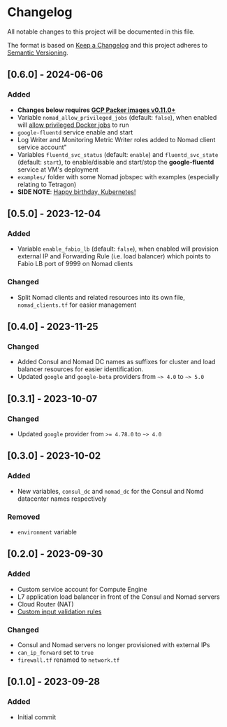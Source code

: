 # Changelog
All notable changes to this project will be documented in this file.

The format is based on [Keep a Changelog](http://keepachangelog.com/en/1.0.0/)
and this project adheres to [Semantic Versioning](http://semver.org/spec/v2.0.0.html).

## [0.6.0] - 2024-06-06
### Added
- **Changes below requires [GCP Packer images v0.11.0+](https://github.com/Neutrollized/packer-gcp-with-githubactions/blob/main/CHANGELOG.md#0110---2024-05-28)**
- Variable `nomad_allow_privileged_jobs` (default: `false`), when enabled will [allow privileged Docker jobs](https://developer.hashicorp.com/nomad/tutorials/stateful-workloads/stateful-workloads-csi-volumes?in=nomad%2Fstateful-workloads#enable-privileged-docker-jobs) to run
- `google-fluentd` service enable and start 
- Log Writer and Monitoring Metric Writer roles added to Nomad client service account"
- Variables `fluentd_svc_status` (default: `enable`) and `fluentd_svc_state` (default: `start`), to enable/disable and start/stop the **google-fluentd** service at VM's deployment
- `examples/` folder with some Nomad jobspec with examples (especially relating to Tetragon)
- **SIDE NOTE**: [Happy birthday, Kubernetes!](https://www.cncf.io/blog/2024/06/06/unveiling-the-10-year-kubernetes-anniversary-logo/)

## [0.5.0] - 2023-12-04
### Added
- Variable `enable_fabio_lb` (default: `false`), when enabled will provision external IP and Forwarding Rule (i.e. load balancer) which points to Fabio LB port of 9999 on Nomad clients
### Changed
- Split Nomad clients and related resources into its own file, `nomad_clients.tf` for easier management

## [0.4.0] - 2023-11-25
### Changed
- Added Consul and Nomad DC names as suffixes for cluster and load balancer resources for easier identification.
- Updated `google` and `google-beta` providers from `~> 4.0` to `~> 5.0`

## [0.3.1] - 2023-10-07
### Changed
- Updated `google` provider from `>= 4.78.0` to `~> 4.0`

## [0.3.0] - 2023-10-02
### Added
- New variables, `consul_dc` and `nomad_dc` for the Consul and Nomd datacenter names respectively
### Removed
- `environment` variable

## [0.2.0] - 2023-09-30
### Added
- Custom service account for Compute Engine
- L7 application load balancer in front of the Consul and Nomad servers 
- Cloud Router (NAT)
- [Custom input validation rules](https://developer.hashicorp.com/terraform/language/values/variables#custom-validation-rules)
### Changed
- Consul and Nomad servers no longer provisioned with external IPs
- `can_ip_forward` set to `true`
- `firewall.tf` renamed to `network.tf`

## [0.1.0] - 2023-09-28
### Added
- Initial commit

